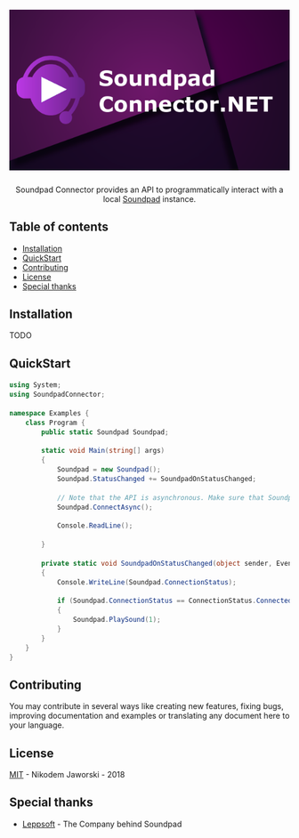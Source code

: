 <h1 align="center">
  <br>
   <img src="SoundpadConnectorLogo.png" alt="Logo Soundpad Connector" title="Logo Soundpad Connector" />
  <br>
</h1>

<p align="center">
    Soundpad Connector provides an API to programmatically interact with a local <a href="https://store.steampowered.com/app/629520/Soundpad/">Soundpad</a> instance.
</p>

## Table of contents

  * [Installation](#installation)
  * [QuickStart](#quickstart)
  * [Contributing](#contributing)
  * [License](#license)
  * [Special thanks](#special-thanks)

## Installation
TODO

## QuickStart
```csharp
using System;
using SoundpadConnector;

namespace Examples {
    class Program {
        public static Soundpad Soundpad;

        static void Main(string[] args)
        {
            Soundpad = new Soundpad();
            Soundpad.StatusChanged += SoundpadOnStatusChanged;

            // Note that the API is asynchronous. Make sure that Soundpad is connected before executing commands.
            Soundpad.ConnectAsync();

            Console.ReadLine();

        }

        private static void SoundpadOnStatusChanged(object sender, EventArgs e)
        {
            Console.WriteLine(Soundpad.ConnectionStatus);

            if (Soundpad.ConnectionStatus == ConnectionStatus.Connected)
            {
                Soundpad.PlaySound(1);              
            }
        }
    }
}

```

## Contributing
You may contribute in several ways like creating new features, fixing bugs, improving documentation and examples
or translating any document here to your language.

## License
[MIT](LICENSE) - Nikodem Jaworski - 2018

## Special thanks
* [Leppsoft](https://leppsoft.com/soundpad/de/) - The Company behind Soundpad
